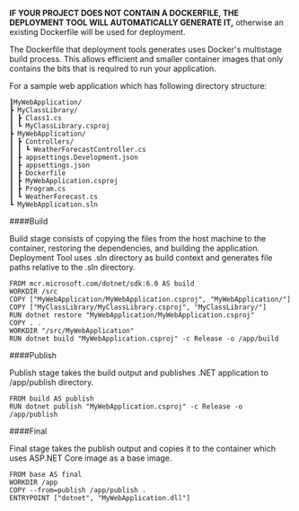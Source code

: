 **IF YOUR PROJECT DOES NOT CONTAIN A DOCKERFILE, THE DEPLOYMENT TOOL WILL AUTOMATICALLY GENERATE IT,** otherwise an existing Dockerfile will be used for deployment.

The Dockerfile that deployment tools generates uses Docker's multistage build process. This allows efficient and smaller container images that only contains the bits that is required to run your application.

For a sample web application which has following directory structure:

    ┃MyWebApplication/
    ┣ MyClassLibrary/
    ┃ ┣ Class1.cs
    ┃ ┗ MyClassLibrary.csproj
    ┣ MyWebApplication/
    ┃ ┣ Controllers/
    ┃ ┃ ┗ WeatherForecastController.cs
    ┃ ┣ appsettings.Development.json
    ┃ ┣ appsettings.json
    ┃ ┣ Dockerfile
    ┃ ┣ MyWebApplication.csproj
    ┃ ┣ Program.cs
    ┃ ┗ WeatherForecast.cs
    ┗ MyWebApplication.sln

####Build

Build stage consists of copying the files from the host machine to the container, restoring the dependencies, and building the application. Deployment Tool uses .sln directory as build context and generates file paths relative to the .sln directory.

    FROM mcr.microsoft.com/dotnet/sdk:6.0 AS build
    WORKDIR /src
    COPY ["MyWebApplication/MyWebApplication.csproj", "MyWebApplication/"]
    COPY ["MyClassLibrary/MyClassLibrary.csproj", "MyClassLibrary/"]
    RUN dotnet restore "MyWebApplication/MyWebApplication.csproj"
    COPY . .
    WORKDIR "/src/MyWebApplication"
    RUN dotnet build "MyWebApplication.csproj" -c Release -o /app/build

####Publish

Publish stage takes the build output and publishes .NET application to /app/publish directory.

    FROM build AS publish
    RUN dotnet publish "MyWebApplication.csproj" -c Release -o /app/publish

####Final

Final stage takes the publish output and copies it to the container which uses ASP.NET Core image as a base image.

    FROM base AS final
    WORKDIR /app
    COPY --from=publish /app/publish .
    ENTRYPOINT ["dotnet", "MyWebApplication.dll"]
